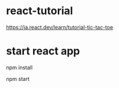 # react-tutorial
https://ja.react.dev/learn/tutorial-tic-tac-toe

# start react app
npm install

npm start
